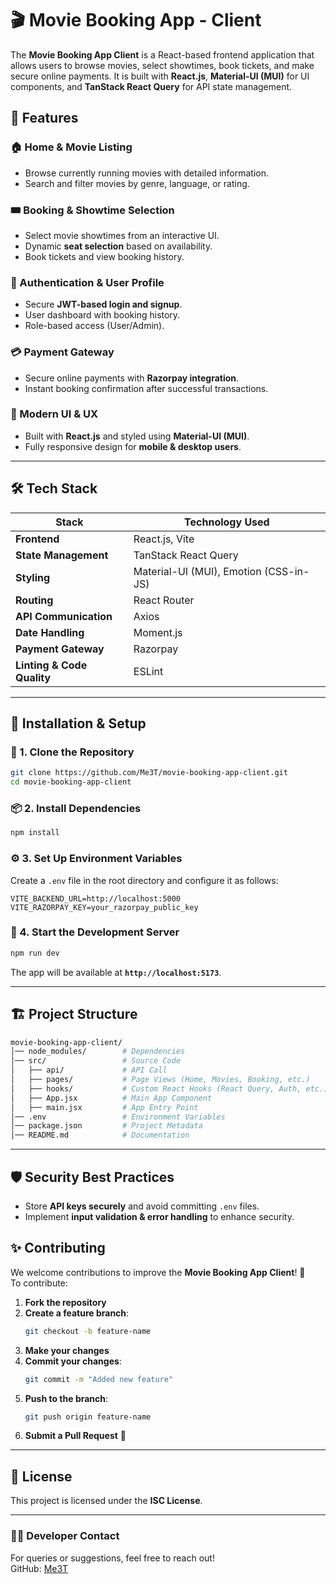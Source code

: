 # 🎬 Movie Booking App - Client

The **Movie Booking App Client** is a React-based frontend application that allows users to browse movies, select showtimes, book tickets, and make secure online payments. It is built with **React.js**, **Material-UI (MUI)** for UI components, and **TanStack React Query** for API state management.

## 🌟 Features

### 🏠 Home & Movie Listing
- Browse currently running movies with detailed information.
- Search and filter movies by genre, language, or rating.

### 🎟️ Booking & Showtime Selection
- Select movie showtimes from an interactive UI.
- Dynamic **seat selection** based on availability.
- Book tickets and view booking history.

### 🔐 Authentication & User Profile
- Secure **JWT-based login and signup**.
- User dashboard with booking history.
- Role-based access (User/Admin).

### 💳 Payment Gateway
- Secure online payments with **Razorpay integration**.
- Instant booking confirmation after successful transactions.

### 🎨 Modern UI & UX
- Built with **React.js** and styled using **Material-UI (MUI)**.
- Fully responsive design for **mobile & desktop users**.

---

## 🛠️ Tech Stack

| Stack         | Technology Used |
|--------------|----------------|
| **Frontend** | React.js, Vite |
| **State Management** | TanStack React Query |
| **Styling** | Material-UI (MUI), Emotion (CSS-in-JS) |
| **Routing** | React Router |
| **API Communication** | Axios |
| **Date Handling** | Moment.js |
| **Payment Gateway** | Razorpay |
| **Linting & Code Quality** | ESLint |

---

## 📌 Installation & Setup

### 🔽 1. Clone the Repository
```bash
git clone https://github.com/Me3T/movie-booking-app-client.git
cd movie-booking-app-client
```

### 📦 2. Install Dependencies
```bash
npm install
```

### ⚙️ 3. Set Up Environment Variables  
Create a `.env` file in the root directory and configure it as follows:

```env
VITE_BACKEND_URL=http://localhost:5000
VITE_RAZORPAY_KEY=your_razorpay_public_key
```

### 🚀 4. Start the Development Server
```bash
npm run dev
```
The app will be available at **`http://localhost:5173`**.

---

## 🏗️ Project Structure

```bash
movie-booking-app-client/
│── node_modules/        # Dependencies
│── src/                 # Source Code
│   ├── api/             # API Call
│   ├── pages/           # Page Views (Home, Movies, Booking, etc.)
│   ├── hooks/           # Custom React Hooks (React Query, Auth, etc.)
│   ├── App.jsx          # Main App Component
│   ├── main.jsx         # App Entry Point
│── .env                 # Environment Variables
│── package.json         # Project Metadata
│── README.md            # Documentation
```



---

## 🛡️ Security Best Practices


- Store **API keys securely** and avoid committing `.env` files.
- Implement **input validation & error handling** to enhance security.



## ✨ Contributing

We welcome contributions to improve the **Movie Booking App Client**! 🚀  
To contribute:

1. **Fork the repository**
2. **Create a feature branch**:  
   ```bash
   git checkout -b feature-name
   ```
3. **Make your changes**
4. **Commit your changes**:  
   ```bash
   git commit -m "Added new feature"
   ```
5. **Push to the branch**:  
   ```bash
   git push origin feature-name
   ```
6. **Submit a Pull Request** 🚀

---

## 📝 License

This project is licensed under the **ISC License**.

---

### 👨‍💻 Developer Contact
For queries or suggestions, feel free to reach out!  
GitHub: [Me3T](https://github.com/Me3T)  

